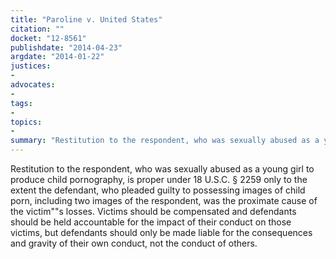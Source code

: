 ```yaml
---
title: "Paroline v. United States"
citation: ""
docket: "12-8561"
publishdate: "2014-04-23"
argdate: "2014-01-22"
justices:
- 
advocates:
- 
tags:
- 
topics:
- 
summary: "Restitution to the respondent, who was sexually abused as a young girl to produce child pornography, is proper under 18 U.S.C. § 2259 only to the extent the defendant, who pleaded guilty to possessing images of child porn, including two images of the respondent, was the proximate cause of the victim""s losses. Victims should be compensated and defendants should be held accountable for the impact of their conduct on those victims, but defendants should only be made liable for the consequences and gravity of their own conduct, not the conduct of others."
---
```

Restitution to the respondent, who was sexually abused as a young girl to produce child pornography, is proper under 18 U.S.C. § 2259 only to the extent the defendant, who pleaded guilty to possessing images of child porn, including two images of the respondent, was the proximate cause of the victim""s losses. Victims should be compensated and defendants should be held accountable for the impact of their conduct on those victims, but defendants should only be made liable for the consequences and gravity of their own conduct, not the conduct of others.


